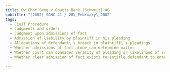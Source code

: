 ```yaml
---
title: Ow Chor Seng v Coutts Bank (Schweiz) AG 
subtitle: "[2002] SGHC 41 / 28\_February\_2002"
tags:
  - Civil Procedure
  - Judgments and orders
  - Judgment upon admissions of fact
  - Admission of liability by plaintiff in his pleading
  - Allegations of defendant\'s breach in plaintiff\'s pleadings
  - Whether admissions of fact alone can determine matter
  - Whether court can consider veracity of pleading or likelihood of success
  - Whether clear admission of fact exists to entitle defendant to enter judgment

---
```


